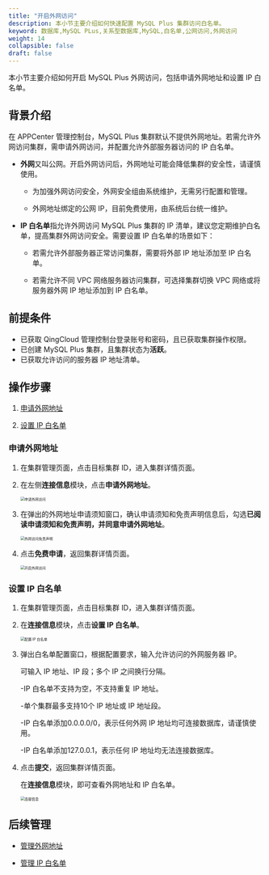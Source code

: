 ```yaml
---
title: "开启外网访问"
description: 本小节主要介绍如何快速配置 MySQL Plus 集群访问白名单。 
keyword: 数据库,MySQL PLus,关系型数据库,MySQL,白名单,公网访问,外网访问
weight: 14
collapsible: false
draft: false
---
```


本小节主要介绍如何开启 MySQL Plus 外网访问，包括申请外网地址和设置 IP 白名单。

## 背景介绍

在 APPCenter 管理控制台，MySQL Plus 集群默认不提供外网地址。若需允许外网访问集群，需申请外网访问，并配置允许外部服务器访问的 IP 白名单。

- **外网**又叫公网。开启外网访问后，外网地址可能会降低集群的安全性，请谨慎使用。
   
   - 为加强外网访问安全，外网安全组由系统维护，无需另行配置和管理。
   
   - 外网地址绑定的公网 IP，目前免费使用，由系统后台统一维护。

- **IP 白名单**指允许外网访问 MySQL Plus 集群的 IP 清单，建议您定期维护白名单，提高集群外网访问安全。需要设置 IP 白名单的场景如下：
   
   - 若需允许外部服务器正常访问集群，需要将外部 IP 地址添加至 IP 白名单。
  
   - 若需允许不同 VPC 网络服务器访问集群，可选择集群切换 VPC 网络或将服务器外网 IP 地址添加到 IP 白名单。

## 前提条件

- 已获取 QingCloud 管理控制台登录账号和密码，且已获取集群操作权限。
- 已创建 MySQL Plus 集群，且集群状态为**活跃**。
- 已获取允许访问的服务器 IP 地址清单。

## 操作步骤

1. [申请外网地址](#申请外网地址)
   
2. [设置 IP 白名单](#设置-ip-白名单)
  
### 申请外网地址
   
1. 在集群管理页面，点击目标集群 ID，进入集群详情页面。
   
2. 在左侧**连接信息**模块，点击**申请外网地址**。

   <img src="../../../_images/external_access.png" alt="申请外网访问" style="zoom:50%;" />

3. 在弹出的外网地址申请须知窗口，确认申请须知和免责声明信息后，勾选**已阅读申请须知和免责声明，并同意申请外网地址**。
   
    <img src="../../../_images/external_access_notice.png" alt="外网访问免责声明" style="zoom:50%;" />

4. 点击**免费申请**，返回集群详情页面。

   <img src="../../../_images/enable_external_access.png" alt="开启外网访问" style="zoom:50%;" />

### 设置 IP 白名单

1. 在集群管理页面，点击目标集群 ID，进入集群详情页面。
   
2. 在**连接信息**模块，点击**设置 IP 白名单**。
   
    <img src="../../../_images/set_whitelist0.png" alt="配置 IP 白名单" style="zoom:50%;" />

3. 弹出白名单配置窗口，根据配置要求，输入允许访问的外网服务器 IP。
    
    可输入 IP 地址、IP 段；多个 IP 之间换行分隔。

     -IP 白名单不支持为空，不支持重复 IP 地址。
     
     -单个集群最多支持10个 IP 地址或 IP 地址段。

     -IP 白名单添加0.0.0.0/0，表示任何外网 IP 地址均可连接数据库，请谨慎使用。

     -IP 白名单添加127.0.0.1，表示任何 IP 地址均无法连接数据库。
   
4. 点击**提交**，返回集群详情页面。
   
   在**连接信息**模块，即可查看外网地址和 IP 白名单。

   <img src="../../../_images/check_access_info.png" alt="连接信息" style="zoom:50%;" />

## 后续管理

- [管理外网地址](../mgt_external_network)
  
- [管理 IP 白名单](../mgt_whitelist)

